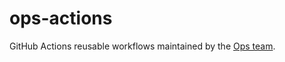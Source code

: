 # ops-actions

GitHub Actions reusable workflows maintained by the [Ops team](https://github.com/orgs/equinor/teams/ops).
